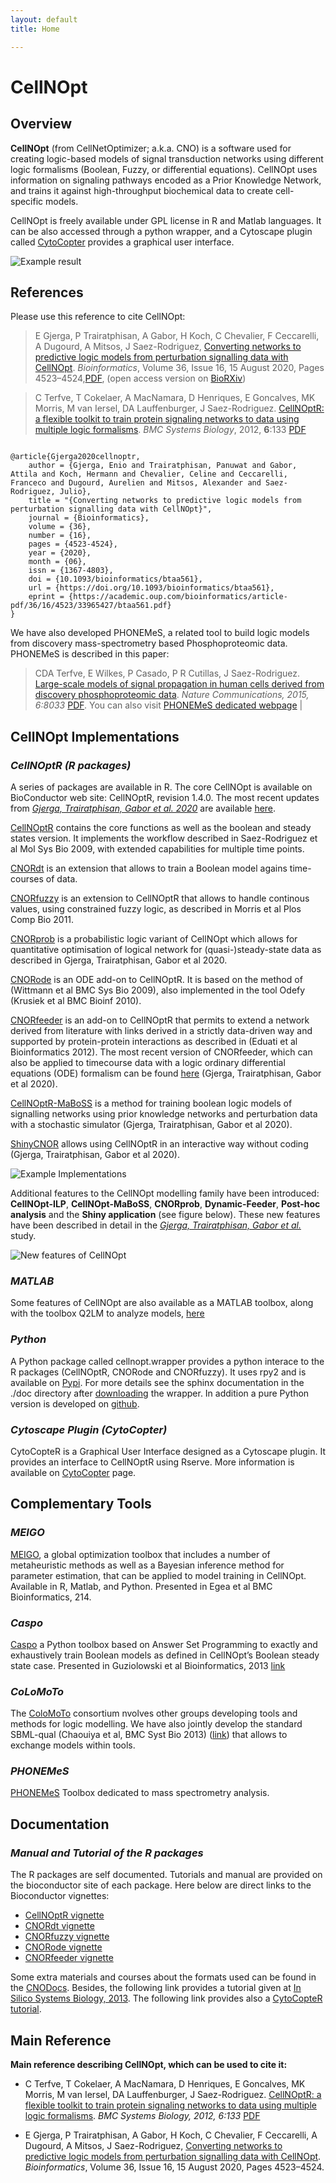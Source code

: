 ```yaml
---
layout: default
title: Home

---
```



# CellNOpt

## Overview
**CellNOpt** (from CellNetOptimizer; a.k.a. CNO) is a software used for creating logic-based models of signal transduction networks using different logic formalisms (Boolean, Fuzzy, or differential equations). CellNOpt uses information on signaling pathways encoded as a Prior Knowledge Network, and trains it against high-throughput biochemical data to create cell-specific models.

CellNOpt is freely available under GPL license in R and Matlab languages. It can be also accessed through a python wrapper, and a Cytoscape plugin called [CytoCopter](http://www.cellnopt.org/7_CytoCopter/) provides a graphical user interface.

<img src="{{ site.url }}{{ site.baseurl }}public/index1.png" alt="Example result">




## References
Please use this reference to cite CellNOpt:

> E Gjerga, P Trairatphisan, A Gabor, H Koch, C Chevalier, F Ceccarelli, A Dugourd, A Mitsos, J Saez-Rodriguez, [Converting networks to predictive logic models from perturbation signalling data with CellNOpt](https://academic.oup.com/bioinformatics/article/36/16/4523/5855133). _Bioinformatics_, Volume 36, Issue 16, 15 August 2020, Pages 4523–4524,[PDF](https://academic.oup.com/bioinformatics/article-pdf/36/16/4523/33965427/btaa561.pdf), (open access version on [BioRXiv](https://www.biorxiv.org/content/10.1101/2020.03.04.976852v1))

> C Terfve, T Cokelaer, A MacNamara, D Henriques, E Goncalves, MK Morris, M van Iersel, DA Lauffenburger, J Saez-Rodriguez. [CellNOptR: a flexible toolkit to train protein signaling networks to data using multiple logic formalisms](http://www.biomedcentral.com/1752-0509/6/133/abstract). _BMC Systems Biology_, 2012, **6**:133 [PDF](http://www.biomedcentral.com/content/pdf/1752-0509-6-133.pdf)



```

@article{Gjerga2020cellnoptr,
    author = {Gjerga, Enio and Trairatphisan, Panuwat and Gabor, Attila and Koch, Hermann and Chevalier, Celine and Ceccarelli, Franceco and Dugourd, Aurelien and Mitsos, Alexander and Saez-Rodriguez, Julio},
    title = "{Converting networks to predictive logic models from perturbation signalling data with CellNOpt}",
    journal = {Bioinformatics},
    volume = {36},
    number = {16},
    pages = {4523-4524},
    year = {2020},
    month = {06},
    issn = {1367-4803},
    doi = {10.1093/bioinformatics/btaa561},
    url = {https://doi.org/10.1093/bioinformatics/btaa561},
    eprint = {https://academic.oup.com/bioinformatics/article-pdf/36/16/4523/33965427/btaa561.pdf}
}
```

We have also developed PHONEMeS, a related tool to build logic models from discovery mass-spectrometry based Phosphoproteomic data. PHONEMeS is described in this paper:
 > CDA Terfve, E Wilkes, P Casado, P R Cutillas, J Saez-Rodriguez. [Large-scale models of signal propagation in human cells derived from discovery phosphoproteomic data](http://www.nature.com/ncomms/2015/150910/ncomms9033/full/ncomms9033.html). _Nature Communications, 2015, 6:8033_ [PDF](http://www.nature.com/ncomms/2015/150910/ncomms9033/pdf/ncomms9033.pdf). You can also visit [PHONEMeS dedicated webpage](https://saezlab.github.io/PHONEMeS/) |


## CellNOpt Implementations

### _CellNOptR (R packages)_
A series of packages are available in R. The core CellNOpt is available on BioConductor web site: CellNOptR, revision 1.4.0. The most recent updates from [_Gjerga, Trairatphisan, Gabor et al. 2020_](https://academic.oup.com/bioinformatics/article/36/16/4523/5855133) are available [here](https://github.com/saezlab/cellnopt).

[CellNOptR](http://www.bioconductor.org/packages/release/bioc/html/CellNOptR.html) contains the core functions as well as the boolean and steady states version. It implements the workflow described in Saez-Rodriguez et al Mol Sys Bio 2009, with extended capabilities for multiple time points.

[CNORdt](http://www.bioconductor.org/packages/release/bioc/html/CNORdt.html) is an extension that allows to train a Boolean model agains time-courses of data.

[CNORfuzzy](http://www.bioconductor.org/packages/release/bioc/html/CNORfuzzy.html) is an extension to CellNOptR that allows to handle continous values, using constrained fuzzy logic, as described in Morris et al Plos Comp Bio 2011.

[CNORprob](https://github.com/saezlab/CNORprob) is a probabilistic logic variant of CellNOpt which allows for quantitative optimisation of logical network for (quasi-)steady-state data as described in Gjerga, Trairatphisan, Gabor et al 2020.

[CNORode](http://www.bioconductor.org/packages/release/bioc/html/CNORode.html) is an ODE add-on to CellNOptR. It is based on the method of (Wittmann et al BMC Sys Bio 2009), also implemented in the tool Odefy (Krusiek et al BMC Bioinf 2010).

[CNORfeeder](http://www.bioconductor.org/packages/release/bioc/html/CNORfeeder.html) is an add-on to CellNOptR that permits to extend a network derived from literature with links derived in a strictly data-driven way and supported by protein-protein interactions as described in (Eduati et al Bioinformatics 2012). The most recent version of CNORfeeder, which can also be applied to timecourse data with a logic ordinary differential equations (ODE) formalism can be found [here](https://github.com/saezlab/CellNOpt-Feeder) (Gjerga, Trairatphisan, Gabor et al 2020).

[CellNOptR-MaBoSS](https://github.com/saezlab/CellNOptR-MaBoSS) is a method for training boolean logic models of signalling networks using prior knowledge networks and perturbation data with a stochastic simulator (Gjerga, Trairatphisan, Gabor et al 2020).

[ShinyCNOR](https://saezlab.shinyapps.io/shinycnor/) allows using CellNOptR in an interactive way without coding (Gjerga, Trairatphisan, Gabor et al 2020).

<img src="{{ site.url }}{{ site.baseurl }}public/indexImpl.png" alt="Example Implementations">

Additional features to the CellNOpt modelling family have been introduced: **CellNOpt-ILP**, **CellNOpt-MaBoSS**, **CNORprob**, **Dynamic-Feeder**, **Post-hoc analysis** and the **Shiny application** (see figure below). These new features have been described in detail in the _[Gjerga, Trairatphisan, Gabor et al.]((https://www.biorxiv.org/content/10.1101/2020.03.04.976852v1))_ study.

<img src="{{ site.url }}{{ site.baseurl }}public/CNOv2.jpeg" alt="New features of CellNOpt">


### _MATLAB_
Some features of CellNOpt are also available as a MATLAB toolbox, along with the toolbox Q2LM to analyze models, [here](https://github.com/saezlab/MATLAB-CellNOpt)

### _Python_
A Python package called cellnopt.wrapper provides a python interace to the R packages (CellNOptR, CNORode and CNORfuzzy). It uses rpy2 and is available on [Pypi](http://pypi.python.org/pypi/cellnopt.wrapper/). For more details see the sphinx documentation in the ./doc directory after [downloading](https://pypi.python.org/packages/19/3b/d681c432cebbe482c472eb211a6e4de5fc3e444918be4f173335da769762/cellnopt.wrapper-1.0.5.tar.gz#md5=2828b8498acd4a49e7ec2f9fe19aa551) the wrapper. In addition a pure Python version is developed on [github](http://github.com/cellnopt/cellnopt).

### _Cytoscape Plugin (CytoCopter)_
CytoCopteR is a Graphical User Interface designed as a Cytoscape plugin. It provides an interface to CellNOptR using Rserve. More information is available on [CytoCopter](http://www.cellnopt.org/7_CytoCopter/) page.


## Complementary Tools

### _MEIGO_
[MEIGO](http://www.iim.csic.es/~gingproc/meigo.html), a global optimization toolbox that includes a number of metaheuristic methods as well as a Bayesian inference method for parameter estimation, that can be applied to model training in CellNOpt. Available in R, Matlab, and Python. Presented in Egea et al BMC Bioinformatics, 214.

### _Caspo_
[Caspo](http://bioasp.github.io/caspo/) a Python toolbox based on Answer Set Programming to exactly and exhaustively train Boolean models as defined in CellNOpt’s Boolean steady state case. Presented in Guziolowski et al Bioinformatics, 2013 [link](http://bioinformatics.oxfordjournals.org/content/29/18/2320.long)

### _CoLoMoTo_
The [ColoMoTo](http://www.colomoto.org/) consortium nvolves other groups developing tools and methods for logic modelling. We have also jointly develop the standard SBML-qual (Chaouiya et al, BMC Syst Bio 2013) ([link](http://www.colomoto.org/)) that allows to exchange models within tools.

### _PHONEMeS_
[PHONEMeS](http://saezlab.github.io/PHONEMeS/) Toolbox dedicated to mass spectrometry analysis.


## Documentation

### _Manual and Tutorial of the R packages_
The R packages are self documented. Tutorials and manual are provided on the bioconductor site of each package. Here below are direct links to the Bioconductor vignettes:

* [CellNOptR vignette](http://www.bioconductor.org/packages/release/bioc/vignettes/CellNOptR/inst/doc/CellNOptR-vignette.pdf)
* [CNORdt vignette](http://www.bioconductor.org/packages/release/bioc/vignettes/CNORdt/inst/doc/CNORdt-vignette.pdf)
* [CNORfuzzy vignette](http://www.bioconductor.org/packages/release/bioc/vignettes/CNORfuzzy/inst/doc/CNORfuzzy-vignette.pdf)
* [CNORode vignette](http://www.bioconductor.org/packages/release/bioc/vignettes/CNORode/inst/doc/CNORode-vignette.pdf)
* [CNORfeeder vignette](http://www.bioconductor.org/packages/release/bioc/vignettes/CNORfeeder/inst/doc/CNORfeeder-vignette.pdf)

Some extra materials and courses about the formats used can be found in the [CNODocs](http://www.cellnopt.org/6_CNODocs/). Besides, the following link provides a tutorial given at [In Silico Systems Biology, 2013](http://nbviewer.jupyter.org/github/saezlab/cellnopt/blob/gh-pages/public/tutorial_wtac_2013.pdf). The following link provides also a [CytoCopteR tutorial](http://nbviewer.jupyter.org/github/saezlab/cellnopt/blob/gh-pages/public/CytocopterManual.pdf).


## Main Reference
**Main reference describing CellNOpt, which can be used to cite it:** 

+ C Terfve, T Cokelaer, A MacNamara, D Henriques, E Goncalves, MK Morris, M van Iersel, DA Lauffenburger, J Saez-Rodriguez. [CellNOptR: a flexible toolkit to train protein signaling networks to data using multiple logic formalisms](http://www.biomedcentral.com/1752-0509/6/133/abstract). _BMC Systems Biology, 2012, 6:133_ [PDF](http://www.biomedcentral.com/content/pdf/1752-0509-6-133.pdf)

+ E Gjerga, P Trairatphisan, A Gabor, H Koch, C Chevalier, F Ceccarelli, A Dugourd, A Mitsos, J Saez-Rodriguez, [Converting networks to predictive logic models from perturbation signalling data with CellNOpt](https://academic.oup.com/bioinformatics/article/36/16/4523/5855133). _Bioinformatics_, Volume 36, Issue 16, 15 August 2020, Pages 4523–4524.
